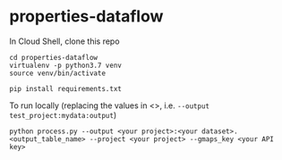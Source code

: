 # properties-dataflow

In Cloud Shell, clone this repo

```
cd properties-dataflow
virtualenv -p python3.7 venv
source venv/bin/activate

pip install requirements.txt
```

To run locally (replacing the values in <>, i.e. `--output test_project:mydata:output`)

```
python process.py --output <your project>:<your dataset>.<output_table_name> --project <your project> --gmaps_key <your API key>
```

